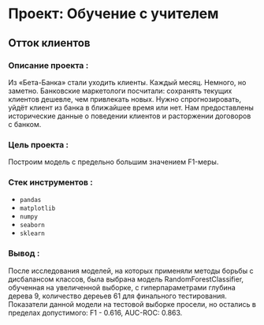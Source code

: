 # Проект: Обучение с учителем

## Отток клиентов

### **Описание проекта** : 

Из «Бета-Банка» стали уходить клиенты. Каждый месяц. Немного, но заметно. Банковские маркетологи посчитали: сохранять текущих клиентов дешевле, чем привлекать новых. Нужно спрогнозировать, уйдёт клиент из банка в ближайшее время или нет. Нам предоставлены исторические данные о поведении клиентов и расторжении договоров с банком.

### **Цель проекта** :

Построим модель с предельно большим значением F1-меры.

### **Стек инструментов** :

- `pandas`
- `matplotlib`
- `numpy`
- `seaborn`
- `sklearn`

### **Вывод** :

После исследования моделей, на которых применяли методы борьбы с дисбалансом классов, была выбрана модель RandomForestClassifier, обученная на увеличенной выборке, с гиперпараметрами глубина дерева 9, количество дереьев 61 для финального тестирования. Показатели данной модели на тестовой выборке просели, но остались в пределах допустимого: F1 - 0.616, AUC-ROC: 0.863.
